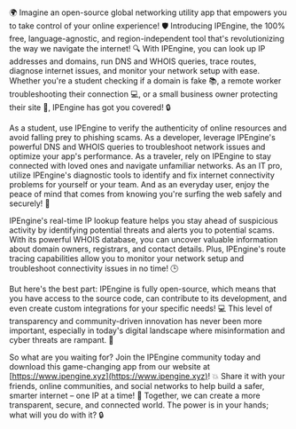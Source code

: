 🌍 Imagine an open-source global networking utility app that empowers you to take control of your online experience! 🛡️ Introducing IPEngine, the 100% free, language-agnostic, and region-independent tool that's revolutionizing the way we navigate the internet! 🔍 With IPEngine, you can look up IP addresses and domains, run DNS and WHOIS queries, trace routes, diagnose internet issues, and monitor your network setup with ease. Whether you're a student checking if a domain is fake 📚, a remote worker troubleshooting their connection 💻, or a small business owner protecting their site 🏢, IPEngine has got you covered! 🔒

As a student, use IPEngine to verify the authenticity of online resources and avoid falling prey to phishing scams. As a developer, leverage IPEngine's powerful DNS and WHOIS queries to troubleshoot network issues and optimize your app's performance. As a traveler, rely on IPEngine to stay connected with loved ones and navigate unfamiliar networks. As an IT pro, utilize IPEngine's diagnostic tools to identify and fix internet connectivity problems for yourself or your team. And as an everyday user, enjoy the peace of mind that comes from knowing you're surfing the web safely and securely! 🌟

IPEngine's real-time IP lookup feature helps you stay ahead of suspicious activity by identifying potential threats and alerts you to potential scams. With its powerful WHOIS database, you can uncover valuable information about domain owners, registrars, and contact details. Plus, IPEngine's route tracing capabilities allow you to monitor your network setup and troubleshoot connectivity issues in no time! 🕒

But here's the best part: IPEngine is fully open-source, which means that you have access to the source code, can contribute to its development, and even create custom integrations for your specific needs! 💻 This level of transparency and community-driven innovation has never been more important, especially in today's digital landscape where misinformation and cyber threats are rampant. 🚀

So what are you waiting for? Join the IPEngine community today and download this game-changing app from our website at [https://www.ipengine.xyz](https://www.ipengine.xyz)! 💥 Share it with your friends, online communities, and social networks to help build a safer, smarter internet – one IP at a time! 🌈 Together, we can create a more transparent, secure, and connected world. The power is in your hands; what will you do with it? 🔒